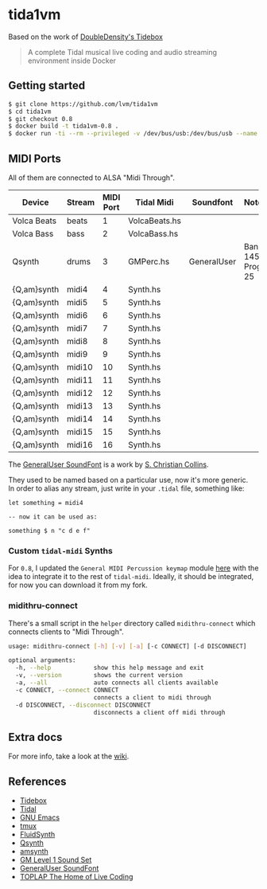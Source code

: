 # tida1vm

Based on the work of [DoubleDensity's Tidebox](https://github.com/DoubleDensity/tidebox)

> A complete Tidal musical live coding and audio streaming environment inside Docker

## Getting started

```bash  
$ git clone https://github.com/lvm/tida1vm
$ cd tida1vm
$ git checkout 0.8
$ docker build -t tida1vm-0.8 .
$ docker run -ti --rm --privileged -v /dev/bus/usb:/dev/bus/usb --name 1vm8 tida1vm-0.8
```

## MIDI Ports

All of them are connected to ALSA "Midi Through".  

| Device      | Stream | MIDI Port | Tidal Midi     | Soundfont   | Notes              |
| ------------| ------ | --------- | -------------- | ----------- | ------------------ |
| Volca Beats | beats  | 1         | VolcaBeats.hs  |             |                    |
| Volca Bass  | bass   | 2         | VolcaBass.hs   |             |                    |
| Qsynth      | drums  | 3         | GMPerc.hs      | GeneralUser | Bank 145 / Prog 25 |
| {Q,am}synth | midi4  | 4         | Synth.hs       |             |                    |
| {Q,am}synth | midi5  | 5         | Synth.hs       |             |                    |
| {Q,am}synth | midi6  | 6         | Synth.hs       |             |                    |
| {Q,am}synth | midi7  | 7         | Synth.hs       |             |                    |
| {Q,am}synth | midi8  | 8         | Synth.hs       |             |                    |
| {Q,am}synth | midi9  | 9         | Synth.hs       |             |                    |
| {Q,am}synth | midi10 | 10        | Synth.hs       |             |                    |
| {Q,am}synth | midi11 | 11        | Synth.hs       |             |                    |
| {Q,am}synth | midi12 | 12        | Synth.hs       |             |                    |
| {Q,am}synth | midi13 | 13        | Synth.hs       |             |                    |
| {Q,am}synth | midi14 | 14        | Synth.hs       |             |                    |
| {Q,am}synth | midi15 | 15        | Synth.hs       |             |                    |
| {Q,am}synth | midi16 | 16        | Synth.hs       |             |                    |


The [GeneralUser SoundFont](http://www.schristiancollins.com/generaluser.php) is a work by [S. Christian Collins](http://www.schristiancollins.com/).  
  
They used to be named based on a particular use, now it's more generic.  
In order to alias any stream, just write in your `.tidal` file, something like:

```
let something = midi4

-- now it can be used as:

something $ n "c d e f"
```

### Custom `tidal-midi` Synths

For `0.8`, I updated the `General MIDI Percussion keymap` module [here](https://github.com/lvm/tidal-midi/) with the idea to integrate it to the rest of `tidal-midi`. Ideally, it should be integrated, for now you can download it from my fork.

### midithru-connect

There's a small script in the `helper` directory called `midithru-connect` which connects clients to "Midi Through".

```bash
usage: midithru-connect [-h] [-v] [-a] [-c CONNECT] [-d DISCONNECT]

optional arguments:
  -h, --help            show this help message and exit
  -v, --version         shows the current version
  -a, --all             auto connects all clients available
  -c CONNECT, --connect CONNECT
                        connects a client to midi through
  -d DISCONNECT, --disconnect DISCONNECT
                        disconnects a client off midi through
```
## Extra docs

For more info, take a look at the [wiki](https://github.com/lvm/tida1vm/wiki).


## References

- [Tidebox](https://github.com/DoubleDensity/tidebox)
- [Tidal](http://tidal.lurk.org)
- [GNU Emacs](https://www.gnu.org/software/emacs/)
- [tmux](https://tmux.github.io/)
- [FluidSynth](http://www.fluidsynth.org/)
- [Qsynth](http://qsynth.sourceforge.net/qsynth-index.html)
- [amsynth](https://amsynth.github.io/)
- [GM Level 1 Sound Set](https://www.midi.org/specifications/item/gm-level-1-sound-set)
- [GeneralUser SoundFont](http://www.schristiancollins.com/generaluser.php)
- [TOPLAP The Home of Live Coding](http://toplap.org/)
